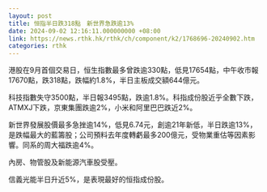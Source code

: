 ```yaml
---
layout: post
title: 恒指半日跌318點　新世界急跌逾13%
date: 2024-09-02 12:16:11.000000000 +08:00
link: https://news.rthk.hk/rthk/ch/component/k2/1768696-20240902.htm
categories: rthk
---
```


港股在9月首個交易日，恒生指數最多曾跌逾330點，低見17654點，中午收市報17670點，跌318點，跌幅約1.8%，半日主板成交額644億元。

科技指數失守3500點，半日報3495點，跌逾1.8%。科指成份股近乎全數下跌，ATMXJ下跌，京東集團跌逾2%，小米和阿里巴巴跌近2%。

新世界發展股價最多急挫逾14%，低見6.74元，創逾21年新低，半日跌逾13%，是跌幅最大的藍籌股；公司預料去年度轉虧最多200億元，受物業重估等因素影響。同系的周大福跌逾4%。

內房、物管股及新能源汽車股受壓。

信義光能半日升近5%，是表現最好的恒指成份股。
